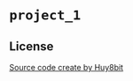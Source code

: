 # `project_1`

## License
[Source code create by Huy8bit](https://github.com/Huy-8bit/Cloud-Backup-System)